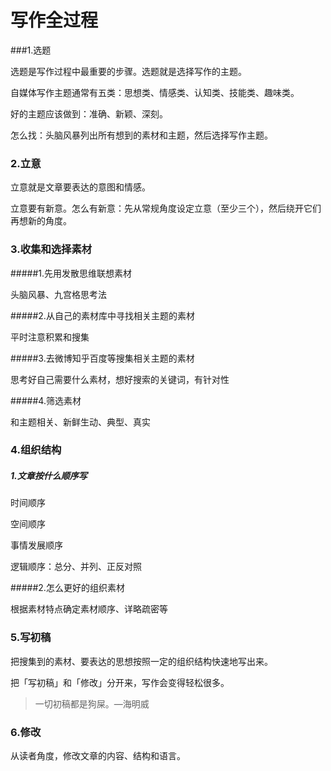 # 写作全过程

###1.选题

选题是写作过程中最重要的步骤。选题就是选择写作的主题。

自媒体写作主题通常有五类：思想类、情感类、认知类、技能类、趣味类。

好的主题应该做到：准确、新颖、深刻。

怎么找：头脑风暴列出所有想到的素材和主题，然后选择写作主题。

### 2.立意

立意就是文章要表达的意图和情感。

立意要有新意。怎么有新意：先从常规角度设定立意（至少三个），然后绕开它们再想新的角度。

### 3.收集和选择素材

#####1.先用发散思维联想素材

头脑风暴、九宫格思考法

#####2.从自己的素材库中寻找相关主题的素材

平时注意积累和搜集

#####3.去微博知乎百度等搜集相关主题的素材

思考好自己需要什么素材，想好搜索的关键词，有针对性

#####4.筛选素材

和主题相关、新鲜生动、典型、真实

### 4.组织结构

##### 1.文章按什么顺序写

时间顺序

空间顺序

事情发展顺序

逻辑顺序：总分、并列、正反对照

#####2.怎么更好的组织素材

根据素材特点确定素材顺序、详略疏密等

### 5.写初稿

把搜集到的素材、要表达的思想按照一定的组织结构快速地写出来。

把「写初稿」和「修改」分开来，写作会变得轻松很多。

> 一切初稿都是狗屎。—海明威

### 6.修改

从读者角度，修改文章的内容、结构和语言。